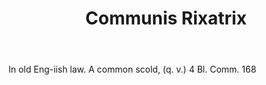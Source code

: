 ---
title: Communis Rixatrix
letter: C
permalink: "/definitions/bld-communis-rixatrix.html"
body: In old Eng-iish law. A common scold, (q. v.) 4 Bl. Comm. 168
published_at: '2018-07-07'
source: Black's Law Dictionary 2nd Ed (1910)
layout: post
---